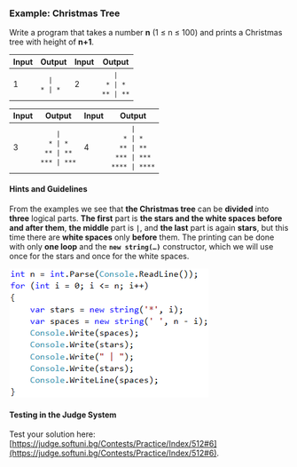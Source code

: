 ### Example: Christmas Tree

Write a program that takes a number **n** (1 ≤ n ≤ 100) and prints a Christmas tree with height of **n+1**.

|Input|Output|Input|Output|
|---|---|---|---|
|1|<code>&nbsp;&nbsp;&#124;&nbsp;&nbsp;</code><br><code>\*&nbsp;&#124;&nbsp;\*</code>|2|<code>&nbsp;&nbsp;&nbsp;&#124;&nbsp;&nbsp;&nbsp;</code><br><code>&nbsp;\*&nbsp;&#124;&nbsp;\*&nbsp;</code><br><code>\*\*&nbsp;&#124;&nbsp;\*\*</code>|

|Input|Output|Input|Output|
|---|---|---|---|
|3|<code>&nbsp;&nbsp;&nbsp;&nbsp;&#124;&nbsp;&nbsp;&nbsp;&nbsp;</code><br><code>&nbsp;&nbsp;\*&nbsp;&#124;&nbsp;\*&nbsp;&nbsp;</code><br><code>&nbsp;\*\*&nbsp;&#124;&nbsp;\*\*&nbsp;</code><br><code>\*\*\*&nbsp;&#124;&nbsp;\*\*\*</code>|4|<code>&nbsp;&nbsp;&nbsp;&nbsp;&nbsp;&#124;&nbsp;&nbsp;&nbsp;&nbsp;&nbsp;</code><br><code>&nbsp;&nbsp;&nbsp;\*&nbsp;&#124;&nbsp;\*&nbsp;&nbsp;&nbsp;</code><br><code>&nbsp;&nbsp;\*\*&nbsp;&#124;&nbsp;\*\*&nbsp;&nbsp;</code><br><code>&nbsp;\*\*\*&nbsp;&#124;&nbsp;\*\*\*&nbsp;</code><br><code>\*\*\*\*&nbsp;&#124;&nbsp;\*\*\*\*</code>|

#### Hints and Guidelines

From the examples we see that **the Christmas tree** can be **divided** into **three** logical parts. **The first** part is **the stars and the white spaces before and after them**, **the middle** part is **` | `**, and **the last** part is again **stars**, but this time there are **white spaces** only **before** them. The printing can be done with only **one loop** and the **`new string(…)`** constructor, which we will use once for the stars and once for the white spaces. 

![](/assets/chapter-6-images/07.Christmas-tree-01.png)

#### Testing in the Judge System

Test your solution here: [https://judge.softuni.bg/Contests/Practice/Index/512#6](https://judge.softuni.bg/Contests/Practice/Index/512#6).
